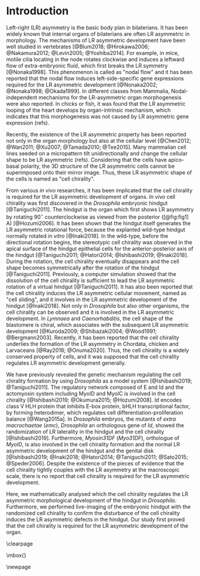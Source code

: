 # Introduction

Left-right (LR) asymmetry is the basic body plan in bilaterians.
It has been widely known that internal organs of bilaterians are often LR asymmetric in morphology.
The mechanisms of LR asymmetric development have been well studied in vertebrates [@Blum2018; @Hirokawa2006; @Nakamura2012; @Levin2005; @Yoshiba2014].
For example, in mice, motile cilia locating in the node rotates clockwise and induces a leftward flow of extra-embryonic fluid, which first breaks the LR symmetry [@Nonaka1998].
This phenomenon is called as "nodal flow" and it has been reported that the nodal flow induces left-side-specific gene expressions required for the LR asymmetric development [@Nonaka2002; @Nonaka1998; @Okada1999].
In different classes from Mammalia, Nodal-independent mechanisms for the LR-asymmetric organ morphogenesis were also reported.
In chicks or fish, it was found that the LR asymmetric looping of the heart develops by organ-intrinsic mechanism, which indicates that this morphogenesis was not caused by LR asymmetric gene expression (refs).

Recently, the existence of the LR asymmetric property has been reported not only in the organ morphology but also at the cellular level [@Chen2012; @Wan2011; @Xu2007; @Tamada2010; @Tee2015].
Many mammalian cell lines seeded on a micropattern tilt unidirectionally and change the cellular shape to be LR asymmetric (refs).
Considering that the cells have apico-basal polarity, the 3D structure of the LR asymmetric cells cannot be superimposed onto their mirror image.
Thus, these LR asymmetric shape of the cells is named as "cell chirality".

From various *in vivo* researches, it has been implicated that the cell chirality is required for the LR asymmetric development of organs.
*In vivo* cell chirality was first discovered in the *Drosophila* embryonic hindgut [@Taniguchi2011].
The hindgut is the organ which first shows LR asymmetry by rotating $90^{\circ}$ counterclockwise as viewed from the posterior ([@fig:fig1] A) [@Hozumi2006].
It has been shown that the hindgut itself generates the LR asymmetric rotational force, because the explanted wild-type hindgut normally rotated *in vitro* [@Inaki2018].
In the wild-type, before the directional rotation begins, the stereotypic cell chirality was observed in the apical surface of the hindgut epithelial cells for the anterior-posterior axis of the hindgut [@Taniguchi2011; @Hatori2014; @Ishibashi2019; @Inaki2018].
During the rotation, the cell chirality eventually disappears and the cell shape becomes symmetrically after the rotation of the hindgut [@Taniguchi2011].
Previously, a computer simulation showed that the dissolution of the cell chirality is sufficient to lead the LR asymmetric rotation of a virtual hindgut [@Taniguchi2011].
It has also been reported that the cell chirality induces the LR asymmetric cellular movement, named as "cell sliding", and it involves in the LR asymmetric development of the hindgut [@Inaki2018].
Not only in *Drosophila* but also other organisms, the cell chirality can be observed and it is involved in the LR asymmetric development.
In *Lymnaea* and *Caenorhabditis*, the cell shape of the blastomere is chiral, which associates with the subsequent LR asymmetric development [@Kuroda2009; @Shibazaki2004; @Wood1991; @Bergmann2003].
Recently, it has been reported that the cell chirality underlies the formation of the LR asymmetry in Chordata, chicken and Larvaceans [@Ray2018; @Onuma2020].
Thus, the cell chirality is a widely conserved property of cells, and it was supposed that the cell chirality regulates LR asymmetric development generally.

We have previously revealed the genetic mechanism regulating the cell chirality formation by using *Drosophila* as a model system [@Ishibashi2019; @Taniguchi2011].
The regulatory network composed of E and Id and the actomyosin system including MyoID and MyoIC is involved in the cell chirality [@Ishibashi2019; @Okumura2015; @Hozumi2008].
*Id* encodes class V HLH protein that inhibits E-box protein, bHLH transcriptional factor, by forming heterodimer, which regulates cell differentiation-proliferation balance [@Wang2015a].
In *Drosophila* embryos, the mutants of *extra macrochaetae* (*emc*), *Drosophila* an orthologous gene of *Id*, showed the randomization of LR laterality in the hindgut and the cell chirality [@Ishibashi2019].
Furthermore, *Myosin31DF* (*Myo31DF*), orthologue of *MyoID*, is also involved in the cell chirality formation and the normal LR asymmetric development of the hindgut and the genital disk [@Ishibashi2019; @Inaki2018; @Hatori2014; @Taniguchi2011; @Sato2015; @Speder2006].
Despite the existence of the pieces of evidence that the cell chirality tightly couples with the LR asymmetry at the macroscopic scale, there is no report that cell chirality is required for the LR asymmetric development.

Here, we mathematically analysed which the cell chirality regulates the LR asymmetric morphological development of the hindgut in *Drosophila*.
Furthermore, we performed live-imaging of the embryonic hindgut with the randomized cell chirality to confirm the disturbance of the cell chirality induces the LR asymmetric defects in the hindgut.
Our study first proved that the cell chirality is required for the LR asymmetric development of the organ.

\clearpage

\mbox{}

\newpage

<!--
0_metadata/meta0.md
0_metadata/meta1.md
1_abstract.md
2_introduction.md
3_procedures.md
4_results.md
5_discussion.md
6_figs.md
7_references.md
8_supplements.md
-->
